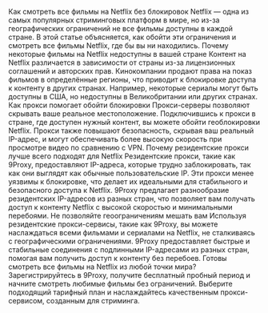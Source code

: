 Как смотреть все фильмы на Netflix без блокировок
Netflix — одна из самых популярных стриминговых платформ в мире, но из-за географических ограничений не все фильмы доступны в каждой стране. В этой статье объясняется, как обойти эти ограничения и смотреть все фильмы Netflix, где бы вы ни находились.
Почему некоторые фильмы на Netflix недоступны в вашей стране
Контент на Netflix различается в зависимости от страны из-за лицензионных соглашений и авторских прав. Кинокомпании продают права на показ фильмов в определённые регионы, что приводит к блокировке доступа к контенту в других странах. Например, некоторые сериалы могут быть доступны в США, но недоступны в Великобритании или других странах.
Как прокси помогает обойти блокировки
Прокси-серверы позволяют скрывать ваше реальное местоположение. Подключившись к прокси в стране, где доступен нужный контент, вы можете обойти геоблокировки Netflix. Прокси также повышают безопасность, скрывая ваш реальный IP-адрес, и могут обеспечивать более высокую скорость при просмотре видео по сравнению с VPN.
Почему резидентские прокси лучше всего подходят для Netflix
Резидентские прокси, такие как 9Proxy, предоставляют IP-адреса, которые трудно заблокировать, так как они выглядят как обычные пользовательские IP. Эти прокси менее уязвимы к блокировке, что делает их идеальными для стабильного и безопасного доступа к Netflix. 9Proxy предлагает разнообразие резидентских IP-адресов из разных стран, что позволяет вам получать доступ к контенту Netflix с высокой скоростью и минимальными перебоями.
Не позволяйте геоограничениям мешать вам
Используя резидентские прокси-сервисы, такие как 9Proxy, вы можете наслаждаться всеми фильмами и сериалами на Netflix, не сталкиваясь с географическими ограничениями. 9Proxy предоставляет быстрые и стабильные соединения с подлинными IP-адресами из разных стран, помогая вам получить доступ к контенту без перебоев.
Готовы смотреть все фильмы на Netflix из любой точки мира?
Зарегистрируйтесь в 9Proxy, получите бесплатный пробный период и начните смотреть любимые фильмы без ограничений. Выберите подходящий тарифный план и наслаждайтесь качественным прокси-сервисом, созданным для стриминга.

